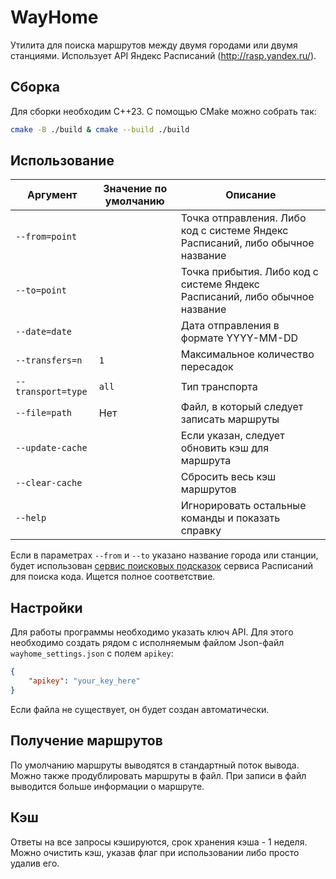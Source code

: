 # WayHome

Утилита для поиска маршрутов между двумя городами или двумя станциями. Использует API Яндекс Расписаний (http://rasp.yandex.ru/).

## Сборка
Для сборки необходим C++23. С помощью CMake можно собрать так:
```bash
cmake -B ./build & cmake --build ./build
```

## Использование
| Аргумент             | Значение по умолчанию   | Описание    |
|----------------------|-------------------------|-------------|
| `--from=point`       |                         | Точка отправления. Либо код с системе Яндекс Расписаний, либо обычное название |
| `--to=point`         |                         | Точка прибытия. Либо код с системе Яндекс Расписаний, либо обычное название |
| `--date=date`        |                         | Дата отправления в формате YYYY-MM-DD |
| `--transfers=n`      | `1`                     | Максимальное количество пересадок |
| `--transport=type`   | `all`                   | Тип транспорта |
| `--file=path`        | Нет                     | Файл, в который следует записать маршруты |
| `--update-cache`     |                         | Если указан, следует обновить кэш для маршрута |
| `--clear-cache`      |                         | Сбросить весь кэш маршрутов |
| `--help`             |                         | Игнорировать остальные команды и показать справку

Если в параметрах `--from` и `--to` указано название города или станции, будет использован [сервис поисковых подсказок]("https://suggests.rasp.yandex.net/all_suggests") сервиса Расписаний для поиска кода. Ищется полное соответствие.

## Настройки
Для работы программы необходимо указать ключ API. Для этого необходимо создать рядом с исполняемым файлом Json-файл `wayhome_settings.json` с полем `apikey`:
```json
{
    "apikey": "your_key_here"
}
```
Если файла не существует, он будет создан автоматически.

## Получение маршрутов
По умолчанию маршруты выводятся в стандартный поток вывода. Можно также продублировать маршруты в файл. При записи в файл выводится больше информации о маршруте.

## Кэш
Ответы на все запросы кэшируются, срок хранения кэша - 1 неделя. Можно очистить кэш, указав флаг при использовании либо просто удалив его.
